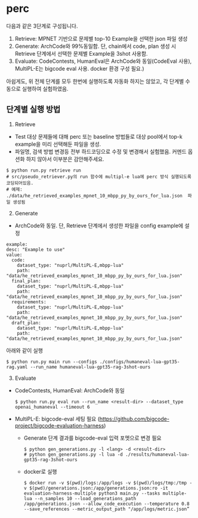 # perc

다음과 같은 3단계로 구성됩니다.

1. Retrieve: MPNET 기반으로 문제별 top-10 Example을 선택한 json 파일 생성
2. Generate: ArchCode와 99%동일함. 단, chain에서 code, plan 생성 시 Retrieve 단계에서 선택한 문제별 Example을 3shot 사용함.
3. Evaluate: CodeContests, HumanEval은 ArchCode와 동일(CodeEval 사용), MultiPL-E는 bigcode eval 사용. docker 환경 구성 필요.)

아쉽게도, 위 전체 단계를 모두 한번에 실행하도록 자동화 하지는 않았고, 각 단계별 수동으로 실행하여 실험하였음.

## 단계별 실행 방법
1. Retrieve
  - Test 대상 문제들에 대해 perc 또는 baseline 방법들로 대상 pool에서 top-k example을 미리 선택해둔 파일을 생성.
  - 파일명, 검색 방법 변경등 전부 하드코딩으로 수정 및 변경해서 실험했음. 커멘드 옵션화 하지 않아서 이부분은 감안해주세요.
  ```
  $ python run.py retrieve run
  # src/pseudo_retriever.py의 run 함수에 multipl-e lua에 perc 방식 실행되도록 코딩되어있음.
  # 예제: ./data/he_retrieved_examples_mpnet_10_mbpp_py_by_ours_for_lua.json  파일 생성됨
  ```
  

2. Generate
  - ArchCode와 동일. 단, Retrieve 단계에서 생성한 파일을 config example에 설정

  ```
  example:
  desc: "Example to use"
  value:
    code:
      dataset_type: "nuprl/MultiPL-E,mbpp-lua"
      path: "data/he_retrieved_examples_mpnet_10_mbpp_py_by_ours_for_lua.json"
    final_plan:
      dataset_type: "nuprl/MultiPL-E,mbpp-lua"
      path: "data/he_retrieved_examples_mpnet_10_mbpp_py_by_ours_for_lua.json"
    requirements:
      dataset_type: "nuprl/MultiPL-E,mbpp-lua"
      path: "data/he_retrieved_examples_mpnet_10_mbpp_py_by_ours_for_lua.json"
    draft_plan:
      dataset_type: "nuprl/MultiPL-E,mbpp-lua"
      path: "data/he_retrieved_examples_mpnet_10_mbpp_py_by_ours_for_lua.json"

  ```

  아래와 같이 실행
  ```
  $ python run.py main run --configs ./configs/humaneval-lua-gpt35-rag.yaml --run_name humaneval-lua-gpt35-rag-3shot-ours
  ```

3. Evaluate
  - CodeContests, HumanEval: ArchCode와 동일
    ```
    $ python run.py eval run --run_name <result-dir> --dataset_type openai_humaneval --timeout 6
    ```
  - MultiPL-E: bigcode-eval 세팅 필요 (https://github.com/bigcode-project/bigcode-evaluation-harness)
    
    - Generate 단계 결과를 bigcode-eval 입력 포멧으로 변경 필요
      ```
      $ python gen_generations.py -l <lang> -d <result-dir>
      # python gen_generations.py -l lua -d ./results/humaneval-lua-gpt35-rag-3shot-ours
      ```

    - docker로 실행
      ```
      $ docker run -v $(pwd)/logs:/app/logs -v $(pwd)/logs/tmp:/tmp -v $(pwd)/generations.json:/app/generations.json:ro -it evaluation-harness-multiple python3 main.py --tasks multiple-lua --n_samples 10 --load_generations_path /app/generations.json --allow_code_execution --temperature 0.8 --save_references --metric_output_path "/app/logs/metric.json”
      ```

